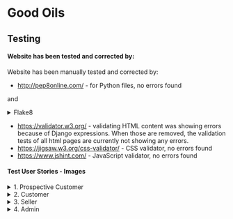 # Good Oils

## Testing

#### Website has been tested and corrected by: 
Website has been manually tested and corrected by:

- http://pep8online.com/ - for Python files, no errors found

and
<details>
<summary>Flake8</summary>
![Flake8](/documentation/images/flake8_result.png)
</details>

- https://validator.w3.org/ - validating HTML content was showing errors because of Django expressions. When those are removed, the validation tests of all html pages are currently not showing any errors.
- https://jigsaw.w3.org/css-validator/ - CSS validator, no errors found
- https://www.jshint.com/ - JavaScript validator, no errors found

#### Test User Stories - Images

<details>
<summary>1. Prospective Customer</summary>
![Prospective Customer](/documentation/images/prospective_customer_testing.png)
</details>

<details>
<summary>2. Customer</summary>
![Customer](/documentation/images/customer_testing.png)
</details>

<details>
<summary>3. Seller</summary>
![Seller](/documentation/images/seller_testing.png)
</details>

<details>
<summary>4. Admin</summary>
![Admin](/documentation/images/admin_testing.png)
</details>

